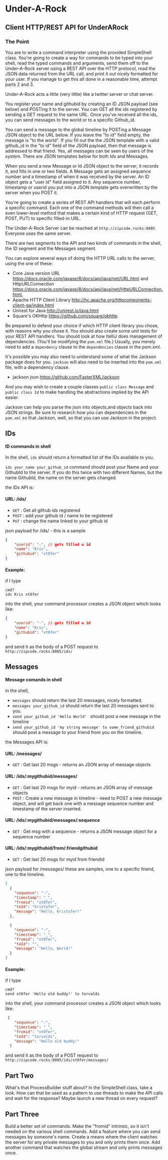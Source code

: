 # Under-A-Rock

## Client HTTP/REST API for UnderARock


### The Point

You are to write a command interpreter using the provided SimpleShell class. You're going to create a way for 
commands to be typed into your shell, read the typed commands and arguments, send them off to the Under-A-Rock 
server using a REST API over the HTTP protocol, read the JSON data returned from the URL call, and print it out 
nicely formatted for your user. If you manage to get this all done in a reasonable time, attempt parts 2 and 3.

Under-A-Rock acts a little (very little) like a twitter server or chat server. 

You register your name and githubid by creating an ID JSON payload (see below) and POSTing it to the server. You can GET 
all the ids registered by sending a GET request to the same URL. Once you've received all the ids, you can send
messages to the world or to a specific Github_id.

You 
can send a message to the global timeline by POSTing a Message JSON object to the URL below.
If you leave the "to id" field empty, the message is "to the world". If you fill out the the JSON template with
a valid github_id in the "to id" field of the JSON payload, then that message is addressed to that friend. Yes, all 
messages can be seen by users of the system. There are JSON templates below for both Ids and Messages.

When you send a new Message or Id JSON object to the server, it records it, and fills in one or two fields. 
A Message gets an assigned sequence number and a timestamp of when it was received by the server. An ID
object gets a "user id" field assigned to it.
Any sequence number, timestamp or userid you put into a JSON template
gets overwritten by the server when you POST it. 

You're going to create a series of REST API handlers that will each perform a 
specific command. Each one of the command methods will then call a even lower-level method that makes a certain kind
of HTTP request (GET, POST, PUT) to specific filled-in URL.

The Under-A-Rock Server can be reached at `http://zipcode.rocks:8085` Everyone uses the same server. 

There are two segments to the API and two kinds of commands in the shell, the ID segment and the Messages segment.


You can explore several ways of doing the HTTP URL calls to the server, using the one of these:
* Core Java version 
URL https://docs.oracle.com/javase/8/docs/api/java/net/URL.html and 
HttpURLConnection https://docs.oracle.com/javase/8/docs/api/java/net/HttpURLConnection.html, 
* Apache HTTP Client Library http://hc.apache.org/httpcomponents-client-ga/index.html
* Unirest for Java http://unirest.io/java.html
* Square's OKHttp https://github.com/square/okhttp

Be prepared to defend your choice if which HTTP client library you chose, with reasons why you chose it.
You should also create some unit tests for your REST API handlers. You should look at how ItelliJ does management of
dependencies. (You'll be modifying the `pom.xml` file.) Usually, you merely need to add a `dependency` clause to the `dependencies`
clause in the pom.xml. 

It's possible you may also need to understand some of what the Jackson package does for you. `jackson` will also need to be inserted into the `pom.xml` file, with a dependency clause.

* jackson json https://github.com/FasterXML/jackson

And you may wish to create a couple classes `public class Message` and `public class Id` to make handling
the abstractions implied by the API easier.

Jackson can help you parse the json into objects,and objects back into JSON strings. Be sure to research how you can
dependencies in the `pom.xml` so that Jackson, well, so that you can use Jackson in the project.

## IDs

#### ID commands in shell
In the shell, 
`ids` should return a formatted list of the IDs available to you.

`ids your_name your_github_id` command should post your Name and your GithubId to the server.
If you do this twice with two different Names, but the name GithubId, the name on the server gets changed.

the IDs API is:

#### URL: /ids/
* `GET` : Get all github ids registered
* `POST` : add your github id / name to be registered
* `PUT` : change the name linked to your github id

json payload for /ids/ - this is a sample
```json
{
    "userid": "-", // gets filled w id
    "name": "Kris",
    "githubid": "xt0fer"
}
```
 
 #### Example: 
 
 if I type 
 ```aidl
cmd?
 ids Kris xt0fer
```
  into the shell, your command processor creates a JSON object which looks like:
 ```json
 {
     "userid": "-", // gets filled w id
     "name": "Kris",
     "githubid": "xt0fer"
 }
 ```
and send it as the body of a POST request to  `http://zipcode.rocks:8085/ids/`

 
## Messages

#### Message comands in shell

in the shell, 
* `messages` should return the last 20 messages, nicely formatted.
* `messages your_github_id` should return the last 20 messages sent to you.
* `send your_github_id 'Hello World' ` should post a new message in the timeline
* `send your_github_id 'my string message' to some_friend_githubid` should post a message to your friend from you on the timeline.

the Messages API is:

#### URL: /messages/
* `GET` : Get last 20 msgs - returns an JSON array of message objects

#### URL: /ids/:mygithubid/messages/
* `GET` : Get last 20 msgs for myid  - returns an JSON array of message objects
* `POST` : Create a new message in timeline - need to POST a new message object, and will get back one with a message sequence number and timestamp of the server inserted.

#### URL: /ids/:mygithubid/messages/:sequence
* `GET` : Get msg with a sequence  - returns a JSON message object for a sequence number

#### URL: /ids/:mygithubid/from/:friendgithubid
* `GET` : Get last 20 msgs for myid from friendid

json payload for /messages/ these are samples, one to a specific friend, one to the timeline.
```json
[
  {
    "sequence": "-",
    "timestamp": "_",
    "fromid": "xt0fer",
    "toId": "kristofer",
    "message": "Hello, Kristofer!"
  },

  {
    "sequence": "-",
    "timestamp": "_",
    "fromid": "xt0fer",
    "toId": "",
    "message": "Hello, World!"
  }
]
```

#### Example: 
 
 if I type 
 ```aidl
cmd?
send xt0fer 'Hello old buddy!' to torvalds
```
  into the shell, your command processor creates a JSON object which looks like:
 ```json
  {
     "sequence": "-",
     "timestamp": "_",
     "fromid": "xt0fer",
     "toId": "torvalds",
     "message": "Hello old buddy!"
   }
 ```
and send it as the body of a POST request to  `http://zipcode.rocks:8085/ids/xt0fer/messages/`

## Part Two

What's that ProcessBuilder stuff about? In the SimpleShell class, take a look. How can that be used
as a pattern to use threads to make the API calls and wait for the response? Maybe launch a new thread on every request?

## Part Three

Build a better set of commands. Make the "fromid" intrinsic, so it isn't needed on the various shell commands.
Add a feature where you can send messages by someone's name. Create a means where the client watches the server for 
any private messages to you and only prints them once. 
Add another command that watches the global stream and only prints messages once.




